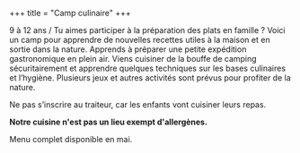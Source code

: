 +++
title = "Camp culinaire"
+++

9 à 12 ans / Tu aimes participer à la préparation des plats en famille ? Voici un camp pour apprendre de nouvelles recettes utiles à la maison et en sortie dans la nature. Apprends à préparer une petite expédition gastronomique en plein air. Viens cuisiner de la bouffe de camping sécuritairement et apprendre quelques techniques sur les bases culinaires et l’hygiène. Plusieurs jeux et autres activités sont prévus pour profiter de la nature.

Ne pas s’inscrire au traiteur, car les enfants vont cuisiner leurs repas.

**Notre cuisine n'est pas un lieu exempt d'allergènes.**

Menu complet disponible en mai.
